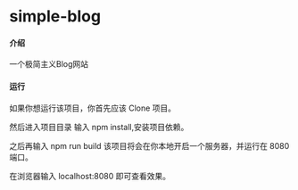 # simple-blog

#### 介绍
一个极简主义Blog网站

#### 运行
如果你想运行该项目，你首先应该 Clone 项目。

然后进入项目目录 输入 npm install,安装项目依赖。

之后再输入 npm run build 该项目将会在你本地开启一个服务器，并运行在 8080 端口。

在浏览器输入 localhost:8080 即可查看效果。
